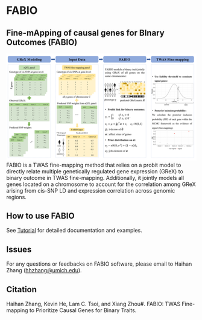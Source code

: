 # FABIO

## Fine-mApping of causal genes for BInary Outcomes (FABIO)
![FABIO](FABIO_scheme.png)
FABIO is a TWAS fine-mapping method that relies on a probit model to directly relate multiple genetically regulated gene expression (GReX) to binary outcome in TWAS fine-mapping. Additionally, it jointly models all genes located on a chromosome to account for the correlation among GReX arising from cis-SNP LD and expression correlation across genomic regions.

## How to use FABIO

See [Tutorial](https://superggbond.github.io/FABIO/) for detailed documentation and examples.

## Issues

For any questions or feedbacks on FABIO software, please email to Haihan Zhang (hhzhang@umich.edu).

## Citation

Haihan Zhang, Kevin He, Lam C. Tsoi, and Xiang Zhou#. FABIO: TWAS Fine-mapping to Prioritize Causal Genes for Binary Traits.


